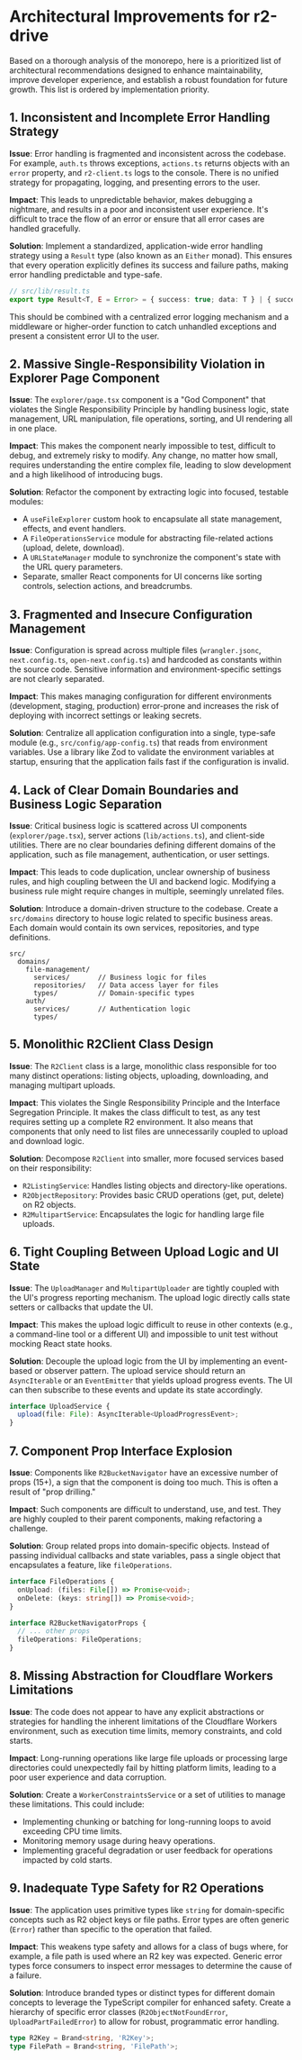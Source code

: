 # Architectural Improvements for r2-drive

Based on a thorough analysis of the monorepo, here is a prioritized list of architectural recommendations designed to enhance maintainability, improve developer experience, and establish a robust foundation for future growth. This list is ordered by implementation priority.

## 1. Inconsistent and Incomplete Error Handling Strategy
**Issue**: Error handling is fragmented and inconsistent across the codebase. For example, `auth.ts` throws exceptions, `actions.ts` returns objects with an `error` property, and `r2-client.ts` logs to the console. There is no unified strategy for propagating, logging, and presenting errors to the user.

**Impact**: This leads to unpredictable behavior, makes debugging a nightmare, and results in a poor and inconsistent user experience. It's difficult to trace the flow of an error or ensure that all error cases are handled gracefully.

**Solution**: Implement a standardized, application-wide error handling strategy using a `Result` type (also known as an `Either` monad). This ensures that every operation explicitly defines its success and failure paths, making error handling predictable and type-safe.
```typescript
// src/lib/result.ts
export type Result<T, E = Error> = { success: true; data: T } | { success: false; error: E };
```
This should be combined with a centralized error logging mechanism and a middleware or higher-order function to catch unhandled exceptions and present a consistent error UI to the user.

## 2. Massive Single-Responsibility Violation in Explorer Page Component
**Issue**: The `explorer/page.tsx` component is a "God Component" that violates the Single Responsibility Principle by handling business logic, state management, URL manipulation, file operations, sorting, and UI rendering all in one place.

**Impact**: This makes the component nearly impossible to test, difficult to debug, and extremely risky to modify. Any change, no matter how small, requires understanding the entire complex file, leading to slow development and a high likelihood of introducing bugs.

**Solution**: Refactor the component by extracting logic into focused, testable modules:
- A `useFileExplorer` custom hook to encapsulate all state management, effects, and event handlers.
- A `FileOperationsService` module for abstracting file-related actions (upload, delete, download).
- A `URLStateManager` module to synchronize the component's state with the URL query parameters.
- Separate, smaller React components for UI concerns like sorting controls, selection actions, and breadcrumbs.

## 3. Fragmented and Insecure Configuration Management
**Issue**: Configuration is spread across multiple files (`wrangler.jsonc`, `next.config.ts`, `open-next.config.ts`) and hardcoded as constants within the source code. Sensitive information and environment-specific settings are not clearly separated.

**Impact**: This makes managing configuration for different environments (development, staging, production) error-prone and increases the risk of deploying with incorrect settings or leaking secrets.

**Solution**: Centralize all application configuration into a single, type-safe module (e.g., `src/config/app-config.ts`) that reads from environment variables. Use a library like Zod to validate the environment variables at startup, ensuring that the application fails fast if the configuration is invalid.

## 4. Lack of Clear Domain Boundaries and Business Logic Separation
**Issue**: Critical business logic is scattered across UI components (`explorer/page.tsx`), server actions (`lib/actions.ts`), and client-side utilities. There are no clear boundaries defining different domains of the application, such as file management, authentication, or user settings.

**Impact**: This leads to code duplication, unclear ownership of business rules, and high coupling between the UI and backend logic. Modifying a business rule might require changes in multiple, seemingly unrelated files.

**Solution**: Introduce a domain-driven structure to the codebase. Create a `src/domains` directory to house logic related to specific business areas. Each domain would contain its own services, repositories, and type definitions.
```
src/
  domains/
    file-management/
      services/       // Business logic for files
      repositories/   // Data access layer for files
      types/          // Domain-specific types
    auth/
      services/       // Authentication logic
      types/
```

## 5. Monolithic R2Client Class Design
**Issue**: The `R2Client` class is a large, monolithic class responsible for too many distinct operations: listing objects, uploading, downloading, and managing multipart uploads.

**Impact**: This violates the Single Responsibility Principle and the Interface Segregation Principle. It makes the class difficult to test, as any test requires setting up a complete R2 environment. It also means that components that only need to list files are unnecessarily coupled to upload and download logic.

**Solution**: Decompose `R2Client` into smaller, more focused services based on their responsibility:
- `R2ListingService`: Handles listing objects and directory-like operations.
- `R2ObjectRepository`: Provides basic CRUD operations (get, put, delete) on R2 objects.
- `R2MultipartService`: Encapsulates the logic for handling large file uploads.

## 6. Tight Coupling Between Upload Logic and UI State
**Issue**: The `UploadManager` and `MultipartUploader` are tightly coupled with the UI's progress reporting mechanism. The upload logic directly calls state setters or callbacks that update the UI.

**Impact**: This makes the upload logic difficult to reuse in other contexts (e.g., a command-line tool or a different UI) and impossible to unit test without mocking React state hooks.

**Solution**: Decouple the upload logic from the UI by implementing an event-based or observer pattern. The upload service should return an `AsyncIterable` or an `EventEmitter` that yields upload progress events. The UI can then subscribe to these events and update its state accordingly.
```typescript
interface UploadService {
  upload(file: File): AsyncIterable<UploadProgressEvent>;
}
```

## 7. Component Prop Interface Explosion
**Issue**: Components like `R2BucketNavigator` have an excessive number of props (15+), a sign that the component is doing too much. This is often a result of "prop drilling."

**Impact**: Such components are difficult to understand, use, and test. They are highly coupled to their parent components, making refactoring a challenge.

**Solution**: Group related props into domain-specific objects. Instead of passing individual callbacks and state variables, pass a single object that encapsulates a feature, like `fileOperations`.
```typescript
interface FileOperations {
  onUpload: (files: File[]) => Promise<void>;
  onDelete: (keys: string[]) => Promise<void>;
}

interface R2BucketNavigatorProps {
  // ... other props
  fileOperations: FileOperations;
}
```

## 8. Missing Abstraction for Cloudflare Workers Limitations
**Issue**: The code does not appear to have any explicit abstractions or strategies for handling the inherent limitations of the Cloudflare Workers environment, such as execution time limits, memory constraints, and cold starts.

**Impact**: Long-running operations like large file uploads or processing large directories could unexpectedly fail by hitting platform limits, leading to a poor user experience and data corruption.

**Solution**: Create a `WorkerConstraintsService` or a set of utilities to manage these limitations. This could include:
- Implementing chunking or batching for long-running loops to avoid exceeding CPU time limits.
- Monitoring memory usage during heavy operations.
- Implementing graceful degradation or user feedback for operations impacted by cold starts.

## 9. Inadequate Type Safety for R2 Operations
**Issue**: The application uses primitive types like `string` for domain-specific concepts such as R2 object keys or file paths. Error types are often generic (`Error`) rather than specific to the operation that failed.

**Impact**: This weakens type safety and allows for a class of bugs where, for example, a file path is used where an R2 key was expected. Generic error types force consumers to inspect error messages to determine the cause of a failure.

**Solution**: Introduce branded types or distinct types for different domain concepts to leverage the TypeScript compiler for enhanced safety. Create a hierarchy of specific error classes (`R2ObjectNotFoundError`, `UploadPartFailedError`) to allow for robust, programmatic error handling.
```typescript
type R2Key = Brand<string, 'R2Key'>;
type FilePath = Brand<string, 'FilePath'>;
```
